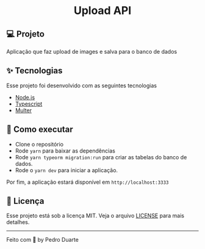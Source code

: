 <h1 align="center">Upload API</h1>

## 💻 Projeto

Aplicação que faz upload de images e salva para o banco de dados

## ✨ Tecnologias

Esse projeto foi desenvolvido com as seguintes tecnologias

- [Node.js](https://nodejs.org/en/)
- [Typescript](https://www.typescriptlang.org/)
- [Multer](https://github.com/expressjs/multer)

## 🚀 Como executar

- Clone o repositório
- Rode `yarn` para baixar as dependências
- Rode `yarn typeorm migration:run` para criar as tabelas do banco de dados.
- Rode o `yarn dev` para iniciar a aplicação.

Por fim, a aplicação estará disponível em `http://localhost:3333`

## 📄 Licença

Esse projeto está sob a licença MIT. Veja o arquivo [LICENSE](.github/LICENSE.md) para mais detalhes.

---

Feito com 💜 by Pedro Duarte
